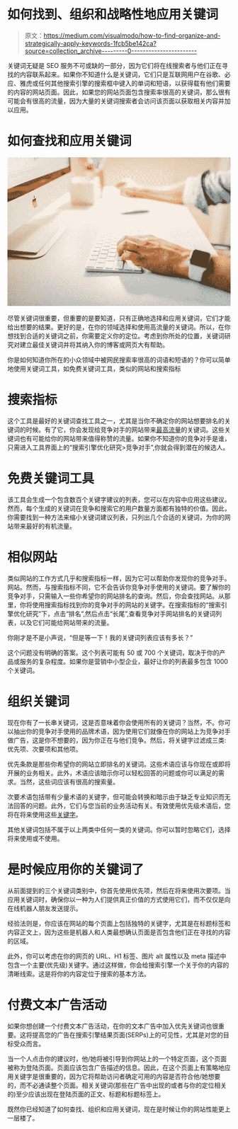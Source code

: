 # 如何找到、组织和战略性地应用关键词

> 原文：<https://medium.com/visualmodo/how-to-find-organize-and-strategically-apply-keywords-1fcb5be142ca?source=collection_archive---------0----------------------->

关键词无疑是 SEO 服务不可或缺的一部分，因为它们将在线搜索者与他们正在寻找的内容联系起来。如果你不知道什么是关键词，它们只是互联网用户在谷歌、必应、雅虎或任何其他搜索引擎的搜索框中键入的单词和短语，以获得载有他们需要的内容的网站页面。因此，如果您的网站页面包含搜索率很高的关键词，那么很有可能会有很高的流量，因为大量的关键词搜索者会访问该页面以获取相关内容并加以应用。

# 如何查找和应用关键词

![](img/2aa35f74bbb81003b0a675a24d01c522.png)

尽管关键词很重要，但重要的是要知道，只有正确地选择和应用关键词，它们才能给出想要的结果。更好的是，在你的领域选择和使用高流量的关键词。所以，在你想找到合适的关键词之前，你需要定义你的定位。考虑到你所处的位置，关键词研究对建立最佳关键词并将其纳入你的博客或网页大有帮助。

你是如何知道你所在的小众领域中被网民搜索率很高的词语和短语的？你可以简单地使用关键词工具，如免费关键词工具，类似的网站和搜索指标

# 搜索指标

这个工具是最好的关键词查找工具之一，尤其是当你不确定你的网站想要排名的关键词的时候。有了它，你会发现给竞争对手的网站带来[最高流量](https://visualmodo.com/blog/)的关键词。这些关键词也有可能给你的网站带来值得称赞的流量。如果你不知道你的竞争对手是谁，只需进入工具界面上的“搜索引擎优化研究>竞争对手”,你就会得到潜在的候选人。

# 免费关键词工具

该工具会生成一个包含数百个关键字建议的列表，您可以在内容中应用这些建议。然而，每个生成的关键词在竞争和搜索它的用户数量方面都有独特的价值。因此，你需要找到一种方法来缩小关键词建议列表，只列出几个合适的关键词，为你的网站带来最好的有机流量。

# 相似网站

类似网站的工作方式几乎和搜索指标一样，因为它可以帮助你发现你的竞争对手。网站。然而，与搜索指标不同，它不会告诉你竞争对手使用的关键词。要了解你的竞争对手，只需输入一些你希望你的网站排名的查询。然后，你会查找网站。从那里，你将使用搜索指标找到你的竞争对手的网站的关键字。在搜索指标的“搜索引擎优化研究”下，点击“排名”,然后点击“长尾”,查看竞争对手网站排名的关键词列表，以及它们可能给网站带来的流量。

你刚才是不是小声说，“但是等一下！我的关键词列表应该有多长？”

这个问题没有明确的答案。这个列表可能有 50 或 700 个关键词，取决于你的产品或服务的复杂程度。如果你是营销中小型企业，最好让你的列表最多包含 1000 个关键词。

# 组织关键词

现在你有了一长串关键词，这是否意味着你会使用所有的关键词？当然，不。你可以抽出你的竞争对手使用的品牌术语，因为使用它们就像在你的网站上为竞争对手做广告，这是你不想要的，因为你正在与他们竞争。然后，将关键字过滤成三类:优先项、次要项和其他项。

优先条款是那些你希望你的网站立即排名的关键词。这些术语应该与你现在或即将开展的业务相关。此外，术语应该暗示你可以轻松回答的问题或你可以满足的需求。当然，这些词应该有很高的搜索量。

次要术语包括带有少量术语的关键字，但可能会转换和暗示由于缺乏专业知识而无法回答的问题。此外，它们与您当前的业务活动有关。有效使用优先级术语后，您将在将来使用这些[关键字](https://awards.visualmodo.com/)。

其他关键词包括不属于以上两类中任何一类的关键词。你可以暂时忽略它们，选择将来使用或不使用。

# 是时候应用你的关键词了

从前面提到的三个关键词类别中，你首先使用优先项，然后在将来使用次要项。当应用关键词时，确保你以一种为人们提供真正价值的方式使用它们，而不仅仅是向在线机器人朋友发送提示。

经验法则是，你应该在网站的每个页面上包括独特的关键字，尤其是在标题标签和内容正文上，因为这些是机器人和人类最想确认页面是否包含他们正在寻找的内容的区域。

此外，你可以考虑在你的网页的 URL、H1 标签、图片 alt 属性以及 meta 描述中包含一个主要(优先级)关键字。通过这样做，你会给搜索引擎一个关于你的内容的清晰线索。这是将你的内容定位于搜索的基本方法。

# 付费文本广告活动

如果你想创建一个付费文本广告活动，在你的文本广告中加入优先关键词也很重要。这将提高您的广告在搜索引擎结果页面(SERPs)上的可见性，尤其是对您的目标受众而言。

当一个人点击你的建议时，他/她将被引导到你网站上的一个特定页面，这个页面被称为登陆页面。页面应该包含广告描述的信息。因此，在这个页面上有策略地应用关键字是很重要的，因为它将帮助访问者确定可用的内容是否符合他/她想要的，而不必通读整个页面。相关关键词(那些在广告中出现的或者与你的定位相关的)至少应该出现在登陆页面的正文、标题和标题标签上。

既然你已经知道了如何查找、组织和应用关键词，现在是时候让你的网站性能更上一层楼了。